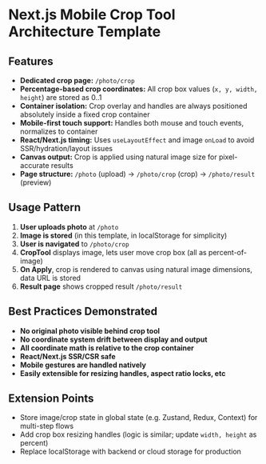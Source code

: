 # Next.js Mobile Crop Tool Architecture Template

## Features

- **Dedicated crop page:** `/photo/crop`
- **Percentage-based crop coordinates:** All crop box values (`x, y, width, height`) are stored as 0..1
- **Container isolation:** Crop overlay and handles are always positioned absolutely inside a fixed crop container
- **Mobile-first touch support:** Handles both mouse and touch events, normalizes to container
- **React/Next.js timing:** Uses `useLayoutEffect` and image `onLoad` to avoid SSR/hydration/layout issues
- **Canvas output:** Crop is applied using natural image size for pixel-accurate results
- **Page structure:** `/photo` (upload) → `/photo/crop` (crop) → `/photo/result` (preview)

## Usage Pattern

1. **User uploads photo** at `/photo`
2. **Image is stored** (in this template, in localStorage for simplicity)
3. **User is navigated** to `/photo/crop`
4. **CropTool** displays image, lets user move crop box (all as percent-of-image)
5. **On Apply**, crop is rendered to canvas using natural image dimensions, data URL is stored
6. **Result page** shows cropped result `/photo/result`

## Best Practices Demonstrated

- **No original photo visible behind crop tool**
- **No coordinate system drift between display and output**
- **All coordinate math is relative to the crop container**
- **React/Next.js SSR/CSR safe**
- **Mobile gestures are handled natively**
- **Easily extensible for resizing handles, aspect ratio locks, etc**

## Extension Points

- Store image/crop state in global state (e.g. Zustand, Redux, Context) for multi-step flows
- Add crop box resizing handles (logic is similar; update `width, height` as percent)
- Replace localStorage with backend or cloud storage for production
